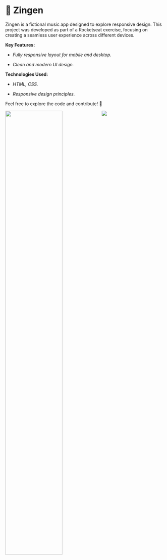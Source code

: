 <h1>🎵 Zingen</h1>

Zingen is a fictional music app designed to explore responsive design. This project was developed as part of a Rocketseat exercise, focusing on creating a seamless user experience across different devices.

**Key Features:**

- *Fully responsive layout for mobile and desktop.*

- *Clean and modern UI design.*

**Technologies Used:**

- *HTML, CSS.*

- *Responsive design principles.*

Feel free to explore the code and contribute! 🚀

<img src="https://github.com/user-attachments/assets/5f9fd978-3361-488a-a028-7bef97ca0988" width="60%" align="top">
<img src="https://github.com/user-attachments/assets/d8b85658-e047-4edd-bcff-62c54d388e2c">
